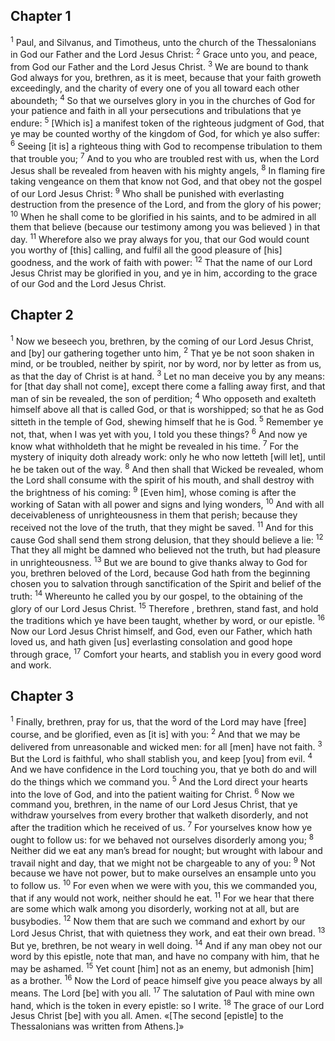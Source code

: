 ## Chapter 1

<sup>1</sup> Paul, and Silvanus, and Timotheus, unto the church of the Thessalonians in God our Father and the Lord Jesus Christ:
<sup>2</sup> Grace unto you, and peace, from God our Father and the Lord Jesus Christ.
<sup>3</sup> We are bound to thank God always for you, brethren, as it is meet, because that your faith groweth exceedingly, and the charity of every one of you all toward each other aboundeth;
<sup>4</sup> So that we ourselves glory in you in the churches of God for your patience and faith in all your persecutions and tribulations that ye endure:
<sup>5</sup> [Which is] a manifest token of the righteous judgment of God, that ye may be counted worthy of the kingdom of God, for which ye also suffer:
<sup>6</sup> Seeing [it is] a righteous thing with God to recompense tribulation to them that trouble you;
<sup>7</sup> And to you who are troubled rest with us, when the Lord Jesus shall be revealed from heaven with his mighty angels,
<sup>8</sup> In flaming fire taking vengeance on them that know not God, and that obey not the gospel of our Lord Jesus Christ:
<sup>9</sup> Who shall be punished with everlasting destruction from the presence of the Lord, and from the glory of his power;
<sup>10</sup> When he shall come to be glorified in his saints, and to be admired in all them that believe (because our testimony among you was believed ) in that day.
<sup>11</sup> Wherefore also we pray always for you, that our God would count you worthy of [this] calling, and fulfil all the good pleasure of [his] goodness, and the work of faith with power:
<sup>12</sup> That the name of our Lord Jesus Christ may be glorified in you, and ye in him, according to the grace of our God and the Lord Jesus Christ.
## Chapter 2

<sup>1</sup> Now we beseech you, brethren, by the coming of our Lord Jesus Christ, and [by] our gathering together unto him,
<sup>2</sup> That ye be not soon shaken in mind, or be troubled, neither by spirit, nor by word, nor by letter as from us, as that the day of Christ is at hand.
<sup>3</sup> Let no man deceive you by any means: for [that day shall not come], except there come a falling away first, and that man of sin be revealed, the son of perdition;
<sup>4</sup> Who opposeth and exalteth himself above all that is called God, or that is worshipped; so that he as God sitteth in the temple of God, shewing himself that he is God.
<sup>5</sup> Remember ye not, that, when I was yet with you, I told you these things?
<sup>6</sup> And now ye know what withholdeth that he might be revealed in his time.
<sup>7</sup> For the mystery of iniquity doth already work: only he who now letteth [will let], until he be taken out of the way.
<sup>8</sup> And then shall that Wicked be revealed, whom the Lord shall consume with the spirit of his mouth, and shall destroy with the brightness of his coming:
<sup>9</sup> [Even him], whose coming is after the working of Satan with all power and signs and lying wonders,
<sup>10</sup> And with all deceivableness of unrighteousness in them that perish; because they received not the love of the truth, that they might be saved.
<sup>11</sup> And for this cause God shall send them strong delusion, that they should believe a lie:
<sup>12</sup> That they all might be damned who believed not the truth, but had pleasure in unrighteousness.
<sup>13</sup> But we are bound to give thanks alway to God for you, brethren beloved of the Lord, because God hath from the beginning chosen you to salvation through sanctification of the Spirit and belief of the truth:
<sup>14</sup> Whereunto he called you by our gospel, to the obtaining of the glory of our Lord Jesus Christ.
<sup>15</sup> Therefore , brethren, stand fast, and hold the traditions which ye have been taught, whether by word, or our epistle.
<sup>16</sup> Now our Lord Jesus Christ himself, and God, even our Father, which hath loved us, and hath given [us] everlasting consolation and good hope through grace,
<sup>17</sup> Comfort your hearts, and stablish you in every good word and work.
## Chapter 3

<sup>1</sup> Finally, brethren, pray for us, that the word of the Lord may have [free] course, and be glorified, even as [it is] with you:
<sup>2</sup> And that we may be delivered from unreasonable and wicked men: for all [men] have not faith.
<sup>3</sup> But the Lord is faithful, who shall stablish you, and keep [you] from evil.
<sup>4</sup> And we have confidence in the Lord touching you, that ye both do and will do the things which we command you.
<sup>5</sup> And the Lord direct your hearts into the love of God, and into the patient waiting for Christ.
<sup>6</sup> Now we command you, brethren, in the name of our Lord Jesus Christ, that ye withdraw yourselves from every brother that walketh disorderly, and not after the tradition which he received of us.
<sup>7</sup> For yourselves know how ye ought to follow us: for we behaved not ourselves disorderly among you;
<sup>8</sup> Neither did we eat any man’s bread for nought; but wrought with labour and travail night and day, that we might not be chargeable to any of you:
<sup>9</sup> Not because we have not power, but to make ourselves an ensample unto you to follow us.
<sup>10</sup> For even when we were with you, this we commanded you, that if any would not work, neither should he eat.
<sup>11</sup> For we hear that there are some which walk among you disorderly, working not at all, but are busybodies.
<sup>12</sup> Now them that are such we command and exhort by our Lord Jesus Christ, that with quietness they work, and eat their own bread.
<sup>13</sup> But ye, brethren, be not weary in well doing.
<sup>14</sup> And if any man obey not our word by this epistle, note that man, and have no company with him, that he may be ashamed.
<sup>15</sup> Yet count [him] not as an enemy, but admonish [him] as a brother.
<sup>16</sup> Now the Lord of peace himself give you peace always by all means. The Lord [be] with you all.
<sup>17</sup> The salutation of Paul with mine own hand, which is the token in every epistle: so I write.
<sup>18</sup> The grace of our Lord Jesus Christ [be] with you all. Amen. «[The second [epistle] to the Thessalonians was written from Athens.]»